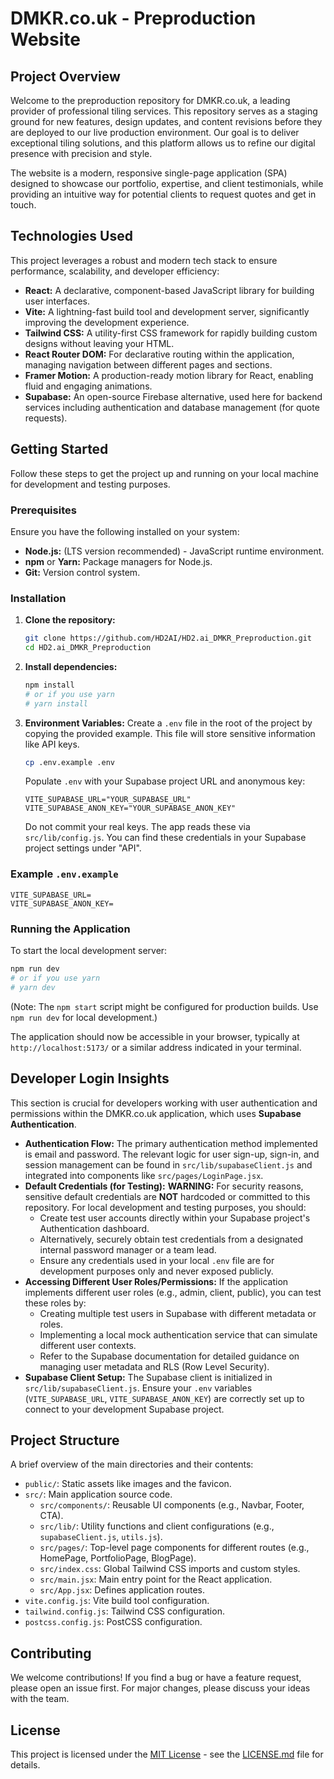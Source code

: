 # DMKR.co.uk - Preproduction Website

## Project Overview

Welcome to the preproduction repository for DMKR.co.uk, a leading provider of professional tiling services. This repository serves as a staging ground for new features, design updates, and content revisions before they are deployed to our live production environment. Our goal is to deliver exceptional tiling solutions, and this platform allows us to refine our digital presence with precision and style.

The website is a modern, responsive single-page application (SPA) designed to showcase our portfolio, expertise, and client testimonials, while providing an intuitive way for potential clients to request quotes and get in touch.

## Technologies Used

This project leverages a robust and modern tech stack to ensure performance, scalability, and developer efficiency:

*   **React:** A declarative, component-based JavaScript library for building user interfaces.
*   **Vite:** A lightning-fast build tool and development server, significantly improving the development experience.
*   **Tailwind CSS:** A utility-first CSS framework for rapidly building custom designs without leaving your HTML.
*   **React Router DOM:** For declarative routing within the application, managing navigation between different pages and sections.
*   **Framer Motion:** A production-ready motion library for React, enabling fluid and engaging animations.
*   **Supabase:** An open-source Firebase alternative, used here for backend services including authentication and database management (for quote requests).

## Getting Started

Follow these steps to get the project up and running on your local machine for development and testing purposes.

### Prerequisites

Ensure you have the following installed on your system:

*   **Node.js:** (LTS version recommended) - JavaScript runtime environment.
*   **npm** or **Yarn:** Package managers for Node.js.
*   **Git:** Version control system.

### Installation

1.  **Clone the repository:**
    ```bash
    git clone https://github.com/HD2AI/HD2.ai_DMKR_Preproduction.git
    cd HD2.ai_DMKR_Preproduction
    ```
2.  **Install dependencies:**
    ```bash
    npm install
    # or if you use yarn
    # yarn install
    ```
3.  **Environment Variables:**
    Create a `.env` file in the root of the project by copying the provided example. This file will store sensitive information like API keys.
    ```bash
    cp .env.example .env
    ```
    Populate `.env` with your Supabase project URL and anonymous key:
    ```
    VITE_SUPABASE_URL="YOUR_SUPABASE_URL"
    VITE_SUPABASE_ANON_KEY="YOUR_SUPABASE_ANON_KEY"
    ```
    Do not commit your real keys. The app reads these via `src/lib/config.js`.
    You can find these credentials in your Supabase project settings under "API".

### Example `.env.example`

```
VITE_SUPABASE_URL=
VITE_SUPABASE_ANON_KEY=
```

### Running the Application

To start the local development server:

```bash
npm run dev
# or if you use yarn
# yarn dev
```
(Note: The `npm start` script might be configured for production builds. Use `npm run dev` for local development.)

The application should now be accessible in your browser, typically at `http://localhost:5173/` or a similar address indicated in your terminal.

## Developer Login Insights

This section is crucial for developers working with user authentication and permissions within the DMKR.co.uk application, which uses **Supabase Authentication**.

*   **Authentication Flow:** The primary authentication method implemented is email and password. The relevant logic for user sign-up, sign-in, and session management can be found in `src/lib/supabaseClient.js` and integrated into components like `src/pages/LoginPage.jsx`.
*   **Default Credentials (for Testing):**
    **WARNING:** For security reasons, sensitive default credentials are **NOT** hardcoded or committed to this repository. For local development and testing purposes, you should:
    *   Create test user accounts directly within your Supabase project's Authentication dashboard.
    *   Alternatively, securely obtain test credentials from a designated internal password manager or a team lead.
    *   Ensure any credentials used in your local `.env` file are for development purposes only and never exposed publicly.
*   **Accessing Different User Roles/Permissions:** If the application implements different user roles (e.g., admin, client, public), you can test these roles by:
    *   Creating multiple test users in Supabase with different metadata or roles.
    *   Implementing a local mock authentication service that can simulate different user contexts.
    *   Refer to the Supabase documentation for detailed guidance on managing user metadata and RLS (Row Level Security).
*   **Supabase Client Setup:** The Supabase client is initialized in `src/lib/supabaseClient.js`. Ensure your `.env` variables (`VITE_SUPABASE_URL`, `VITE_SUPABASE_ANON_KEY`) are correctly set up to connect to your development Supabase project.

## Project Structure

A brief overview of the main directories and their contents:

*   `public/`: Static assets like images and the favicon.
*   `src/`: Main application source code.
    *   `src/components/`: Reusable UI components (e.g., Navbar, Footer, CTA).
    *   `src/lib/`: Utility functions and client configurations (e.g., `supabaseClient.js`, `utils.js`).
    *   `src/pages/`: Top-level page components for different routes (e.g., HomePage, PortfolioPage, BlogPage).
    *   `src/index.css`: Global Tailwind CSS imports and custom styles.
    *   `src/main.jsx`: Main entry point for the React application.
    *   `src/App.jsx`: Defines application routes.
*   `vite.config.js`: Vite build tool configuration.
*   `tailwind.config.js`: Tailwind CSS configuration.
*   `postcss.config.js`: PostCSS configuration.

## Contributing

We welcome contributions! If you find a bug or have a feature request, please open an issue first. For major changes, please discuss your ideas with the team.

## License

This project is licensed under the [MIT License](LICENSE.md) - see the [LICENSE.md](LICENSE.md) file for details.
